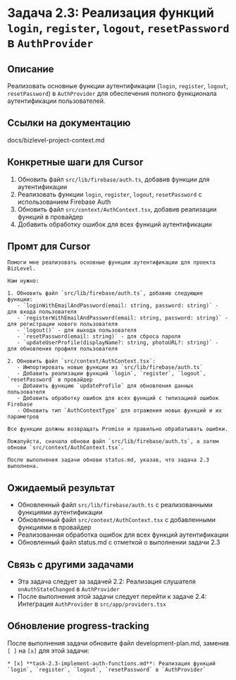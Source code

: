 # Задача 2.3: Реализация функций `login`, `register`, `logout`, `resetPassword` в `AuthProvider`

## Описание
Реализовать основные функции аутентификации (`login`, `register`, `logout`, `resetPassword`) в `AuthProvider` для обеспечения полного функционала аутентификации пользователей.

## Ссылки на документацию
docs/bizlevel-project-context.md


## Конкретные шаги для Cursor
1. Обновить файл `src/lib/firebase/auth.ts`, добавив функции для аутентификации
2. Реализовать функции `login`, `register`, `logout`, `resetPassword` с использованием Firebase Auth
3. Обновить файл `src/context/AuthContext.tsx`, добавив реализации функций в провайдер
4. Добавить обработку ошибок для всех функций аутентификации

## Промт для Cursor
```
Помоги мне реализовать основные функции аутентификации для проекта BizLevel.

Нам нужно:

1. Обновить файл `src/lib/firebase/auth.ts`, добавив следующие функции:
   - `loginWithEmailAndPassword(email: string, password: string)` - для входа пользователя
   - `registerWithEmailAndPassword(email: string, password: string)` - для регистрации нового пользователя
   - `logout()` - для выхода пользователя
   - `resetPassword(email: string)` - для сброса пароля
   - `updateUserProfile(displayName?: string, photoURL?: string)` - для обновления профиля пользователя

2. Обновить файл `src/context/AuthContext.tsx`:
   - Импортировать новые функции из `src/lib/firebase/auth.ts`
   - Добавить реализации функций `login`, `register`, `logout`, `resetPassword` в провайдер
   - Добавить функцию `updateProfile` для обновления данных пользователя
   - Добавить обработку ошибок для всех функций с типизацией ошибок Firebase
   - Обновить тип `AuthContextType` для отражения новых функций и их параметров

Все функции должны возвращать Promise и правильно обрабатывать ошибки.

Пожалуйста, сначала обнови файл `src/lib/firebase/auth.ts`, а затем обнови `src/context/AuthContext.tsx`.

После выполнения задачи обнови status.md, указав, что задача 2.3 выполнена.
```

## Ожидаемый результат
- Обновленный файл `src/lib/firebase/auth.ts` с реализованными функциями аутентификации
- Обновленный файл `src/context/AuthContext.tsx` с добавленными функциями в провайдер
- Реализованная обработка ошибок для всех функций аутентификации
- Обновленный файл status.md с отметкой о выполнении задачи 2.3

## Связь с другими задачами
- Эта задача следует за задачей 2.2: Реализация слушателя `onAuthStateChanged` в `AuthProvider`
- После выполнения этой задачи следует перейти к задаче 2.4: Интеграция `AuthProvider` в `src/app/providers.tsx`

## Обновление progress-tracking
После выполнения задачи обновите файл development-plan.md, заменив `[ ]` на `[x]` для этой задачи:
```
* [x] **task-2.3-implement-auth-functions.md**: Реализация функций `login`, `register`, `logout`, `resetPassword` в `AuthProvider`
```
